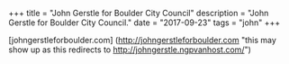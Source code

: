 +++
title = "John Gerstle for Boulder City Council"
description = "John Gerstle for Boulder City Council."
date = "2017-09-23"
tags = "john"
+++

[johngerstleforboulder.com]
(http://johngerstleforboulder.com "this may show up as this redirects to http://johngerstle.ngpvanhost.com/")
